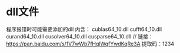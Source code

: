 # dll文件
程序报错时可能需要添加的dll
内含：
cublas64_10.dll
cufft64_10.dll
curand64_10.dll
cusolver64_10.dll
cusparse64_10.dll
//
链接：https://pan.baidu.com/s/1V7wWb7fHqlWqfYwdKqRe3A 
提取码：1234
